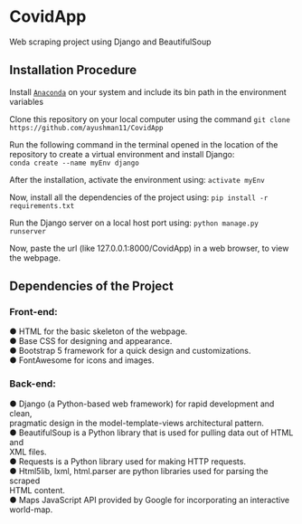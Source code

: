 # CovidApp
Web scraping project using Django and BeautifulSoup

## Installation Procedure

Install [`Anaconda`](https://www.anaconda.com/products/individual) on your system and include its bin path in the environment variables  

Clone this repository on your local computer using the command `git clone https://github.com/ayushman11/CovidApp`  

Run the following command in the terminal opened in the location of the repository
to create a virtual environment and install Django:\
`conda create --name myEnv django`  

After the installation, activate the environment using: `activate myEnv`  

Now, install all the dependencies of the project using: `pip install -r requirements.txt`  

Run the Django server on a local host port using: `python manage.py runserver`  

Now, paste the url (like 127.0.0.1:8000/CovidApp) in a web browser, to view the webpage.  

## Dependencies of the Project

  ### Front-end:
  ● HTML for the basic skeleton of the webpage.\
  ● Base CSS for designing and appearance.\
  ● Bootstrap 5 framework for a quick design and customizations.\
  ● FontAwesome for icons and images.  
  
  ### Back-end:
  ● Django (a Python-based web framework) for rapid development and clean,\
  pragmatic design in the model-template-views architectural pattern.\
  ● BeautifulSoup is a Python library that is used for pulling data out of HTML and\
  XML files.\
  ● Requests is a Python library used for making HTTP requests.\
  ● Html5lib, lxml, html.parser are python libraries used for parsing the scraped\
  HTML content.\
  ● Maps JavaScript API provided by Google for incorporating an interactive\
  world-map.
